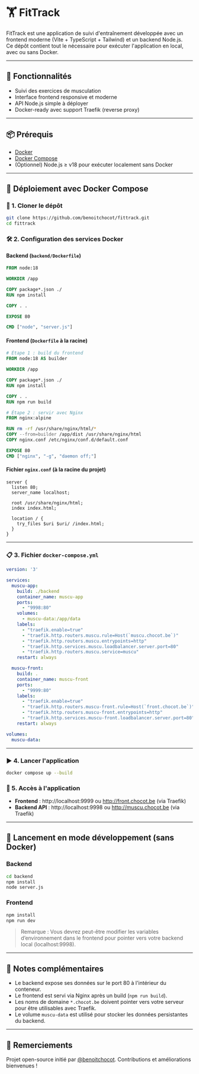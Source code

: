 # 🏋️ FitTrack

FitTrack est une application de suivi d'entraînement développée avec un frontend moderne (Vite + TypeScript + Tailwind) et un backend Node.js.  
Ce dépôt contient tout le nécessaire pour exécuter l'application en local, avec ou sans Docker.

---

## 🚀 Fonctionnalités

- Suivi des exercices de musculation
- Interface frontend responsive et moderne
- API Node.js simple à déployer
- Docker-ready avec support Traefik (reverse proxy)

---

## 📦 Prérequis

- [Docker](https://www.docker.com/)
- [Docker Compose](https://docs.docker.com/compose/)
- (Optionnel) Node.js ≥ v18 pour exécuter localement sans Docker

---

## 🐳 Déploiement avec Docker Compose

### 🔁 1. Cloner le dépôt

```bash
git clone https://github.com/benoitchocot/fittrack.git
cd fittrack
```

### 🛠️ 2. Configuration des services Docker

#### Backend (`backend/Dockerfile`)

```dockerfile
FROM node:18

WORKDIR /app

COPY package*.json ./
RUN npm install

COPY . .

EXPOSE 80

CMD ["node", "server.js"]
```

#### Frontend (`Dockerfile` à la racine)

```dockerfile
# Étape 1 : build du frontend
FROM node:18 AS builder

WORKDIR /app

COPY package*.json ./
RUN npm install

COPY . .
RUN npm run build

# Étape 2 : servir avec Nginx
FROM nginx:alpine

RUN rm -rf /usr/share/nginx/html/*
COPY --from=builder /app/dist /usr/share/nginx/html
COPY nginx.conf /etc/nginx/conf.d/default.conf

EXPOSE 80
CMD ["nginx", "-g", "daemon off;"]
```

#### Fichier `nginx.conf` (à la racine du projet)

```nginx
server {
  listen 80;
  server_name localhost;

  root /usr/share/nginx/html;
  index index.html;

  location / {
    try_files $uri $uri/ /index.html;
  }
}
```

---

### 📋 3. Fichier `docker-compose.yml`

```yaml
version: '3'

services:
  muscu-app:
    build: ./backend
    container_name: muscu-app
    ports:
      - "9998:80"
    volumes:
      - muscu-data:/app/data
    labels:
      - "traefik.enable=true"
      - "traefik.http.routers.muscu.rule=Host(`muscu.chocot.be`)"
      - "traefik.http.routers.muscu.entrypoints=http"
      - "traefik.http.services.muscu.loadbalancer.server.port=80"
      - "traefik.http.routers.muscu.service=muscu"
    restart: always

  muscu-front:
    build: .
    container_name: muscu-front
    ports:
      - "9999:80"
    labels:
      - "traefik.enable=true"
      - "traefik.http.routers.muscu-front.rule=Host(`front.chocot.be`)"
      - "traefik.http.routers.muscu-front.entrypoints=http"
      - "traefik.http.services.muscu-front.loadbalancer.server.port=80"
    restart: always

volumes:
  muscu-data:
```

---

### ▶️ 4. Lancer l'application

```bash
docker compose up --build
```

### 🔎 5. Accès à l'application

- **Frontend** : http://localhost:9999 ou http://front.chocot.be (via Traefik)
- **Backend API** : http://localhost:9998 ou http://muscu.chocot.be (via Traefik)

---

## 🧪 Lancement en mode développement (sans Docker)

### Backend

```bash
cd backend
npm install
node server.js
```

### Frontend

```bash
npm install
npm run dev
```

> Remarque : Vous devrez peut-être modifier les variables d’environnement dans le frontend pour pointer vers votre backend local (localhost:9998).

---

## 🧰 Notes complémentaires

- Le backend expose ses données sur le port 80 à l'intérieur du conteneur.
- Le frontend est servi via Nginx après un build (`npm run build`).
- Les noms de domaine `*.chocot.be` doivent pointer vers votre serveur pour être utilisables avec Traefik.
- Le volume `muscu-data` est utilisé pour stocker les données persistantes du backend.

---

## 🙏 Remerciements

Projet open-source initié par [@benoitchocot](https://github.com/benoitchocot). Contributions et améliorations bienvenues !